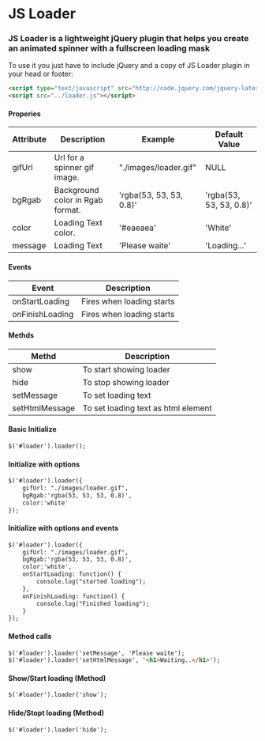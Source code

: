 # JS Loader
### JS Loader is a lightweight jQuery plugin that helps you create an animated spinner with a fullscreen loading mask 
To use it you just have to include jQuery and a copy of JS Loader plugin in your head or footer:

```html
<script type="text/javascript" src="http://code.jquery.com/jquery-latest.js"></script>
<script src="../loader.js"></script>
```

#### Properies
| Attribute | Description | Example | Default Value |
| --- | --- | --- | --- |
| gifUrl | Url for a spinner gif image.| "./images/loader.gif" | NULL |
| bgRgab | Background color in Rgab format.| 'rgba(53, 53, 53, 0.8)' | 'rgba(53, 53, 53, 0.8)' |
| color | Loading Text color.| '#eaeaea' | 'White' |
| message | Loading Text | 'Please waite' | 'Loading...' |

#### Events
| Event | Description |
| --- | --- |
| onStartLoading | Fires when loading starts |
| onFinishLoading | Fires when loading starts |

#### Methds
| Methd | Description |
| --- | --- |
| show | To start showing loader |
| hide | To stop showing loader |
| setMessage | To set loading text |
| setHtmlMessage | To set loading text as html element

#### Basic Initialize

```html
$('#loader').loader();
```
#### Initialize with options

```html
$('#loader').loader({
    gifUrl: "./images/loader.gif",
    bgRgab:'rgba(53, 53, 53, 0.8)',
    color:'white'
});
```

#### Initialize with options and events

```html
$('#loader').loader({
    gifUrl: "./images/loader.gif",
    bgRgab:'rgba(53, 53, 53, 0.8)',
    color:'white',
    onStartLoading: function() {
        console.log("started loading");
    },
    onFinishLoading: function() {
        console.log("Finished loading");
    }
});
```

#### Method calls
```html
$('#loader').loader('setMessage', 'Please waite');
$('#loader').loader('setHtmlMessage', '<h1>Waiting..</h1>');
```

#### Show/Start loading (Method)
```html
$('#loader').loader('show');
```

#### Hide/Stopt loading (Method)
```html
$('#loader').loader('hide');
```
